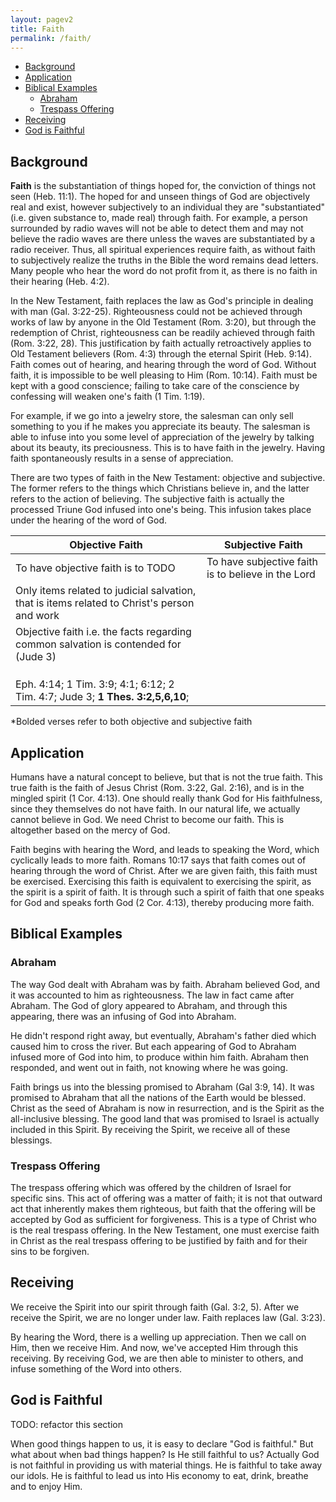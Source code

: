 ```yaml
---
layout: pagev2
title: Faith
permalink: /faith/
---
```

- [Background](#background)
- [Application](#application)
- [Biblical Examples](#biblical-examples)
  - [Abraham](#abraham)
  - [Trespass Offering](#trespass-offering)
- [Receiving](#receiving)
- [God is Faithful](#god-is-faithful)

## Background

**Faith** is the substantiation of things hoped for, the conviction of things not seen (Heb. 11:1). The hoped for and unseen things of God are objectively real and exist, however subjectively to an individual they are "substantiated" (i.e. given substance to, made real) through faith. For example, a person surrounded by radio waves will not be able to detect them and may not believe the radio waves are there unless the waves are substantiated by a radio receiver. Thus, all spiritual experiences require faith, as without faith to subjectively realize the truths in the Bible the word remains dead letters. Many people who hear the word do not profit from it, as there is no faith in their hearing (Heb. 4:2).

In the New Testament, faith replaces the law as God's principle in dealing with man (Gal. 3:22-25). Righteousness could not be achieved through works of law by anyone in the Old Testament (Rom. 3:20), but through the redemption of Christ, righteousness can be readily achieved through faith (Rom. 3:22, 28). This justification by faith actually retroactively applies to Old Testament believers (Rom. 4:3) through the eternal Spirit (Heb. 9:14). Faith comes out of hearing, and hearing through the word of God. Without faith, it is impossible to be well pleasing to Him (Rom. 10:14). Faith must be kept with a good conscience; failing to take care of the conscience by confessing will weaken one's faith (1 Tim. 1:19).

For example, if we go into a jewelry store, the salesman can only sell something to you if he makes you appreciate its beauty. The salesman is able to infuse into you some level of appreciation of the jewelry by talking about its beauty, its preciousness. This is to have faith in the jewelry. Having faith spontaneously results in a sense of appreciation.

There are two types of faith in the New Testament: objective and subjective. The former refers to the things which Christians believe in, and the latter refers to the action of believing. The subjective faith is actually the processed Triune God infused into one's being. This infusion takes place under the hearing of the word of God. 

| Objective Faith | Subjective Faith |
| --- | --- |
| To have objective faith is to TODO | To have subjective faith is to believe in the Lord |
| Only items related to judicial salvation, that is items related to Christ's person and work |  |
| Objective faith i.e. the facts regarding common salvation is contended for (Jude 3) |  |
|  |  |
|  |  |
|  |  |
| Eph. 4:14; 1 Tim. 3:9; 4:1; 6:12; 2 Tim. 4:7; Jude 3; **1 Thes. 3:2,5,6,10**; |  |

\*Bolded verses refer to both objective and subjective faith

## Application

Humans have a natural concept to believe, but that is not the true faith. This true faith is the faith of Jesus Christ (Rom. 3:22, Gal. 2:16), and is in the mingled spirit (1 Cor. 4:13). One should really thank God for His faithfulness, since they themselves do not have faith. In our natural life, we actually cannot believe in God. We need Christ to become our faith. This is altogether based on the mercy of God.

Faith begins with hearing the Word, and leads to speaking the Word, which cyclically leads to more faith. Romans 10:17 says that faith comes out of hearing through the word of Christ. After we are given faith, this faith must be exercised. Exercising this faith is equivalent to exercising the spirit, as the spirit is a spirit of faith. It is through such a spirit of faith that one speaks for God and speaks forth God (2 Cor. 4:13), thereby producing more faith. 

## Biblical Examples

### Abraham

The way God dealt with Abraham was by faith. Abraham believed God, and it was accounted to him as righteousness. The law in fact came after Abraham. The God of glory appeared to Abraham, and through this appearing, there was an infusing of God into Abraham. 

He didn't respond right away, but eventually, Abraham's father died which caused him to cross the river. But each appearing of God to Abraham infused more of God into him, to produce within him faith. Abraham then responded, and went out in faith, not knowing where he was going.

Faith brings us into the blessing promised to Abraham (Gal 3:9, 14). It was promised to Abraham that all the nations of the Earth would be blessed. Christ as the seed of Abraham is now in resurrection, and is the Spirit as the all-inclusive blessing. The good land that was promised to Israel is actually included in this Spirit. By receiving the Spirit, we receive all of these blessings.

### Trespass Offering

The trespass offering which was offered by the children of Israel for specific sins. This act of offering was a matter of faith; it is not that outward act that inherently makes them righteous, but faith that the offering will be accepted by God as sufficient for forgiveness. This is a type of Christ who is the real trespass offering. In the New Testament, one must exercise faith in Christ as the real trespass offering to be justified by faith and for their sins to be forgiven.

## Receiving

We receive the Spirit into our spirit through faith (Gal. 3:2, 5). After we receive the Spirit, we are no longer under law. Faith replaces law (Gal. 3:23).

By hearing the Word, there is a welling up appreciation. Then we call on Him, then we receive Him. And now, we've accepted Him through this receiving. By receiving God, we are then able to minister to others, and infuse something of the Word into others.

## God is Faithful

TODO: refactor this section

When good things happen to us, it is easy to declare "God is faithful." But what about when bad things happen? Is He still faithful to us? Actually God is not faithful in providing us with material things. He is faithful to take away our idols. He is faithful to lead us into His economy to eat, drink, breathe and to enjoy Him.


